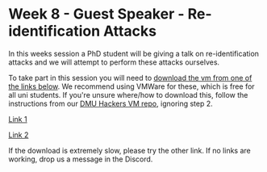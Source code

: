 # Week 8 - Guest Speaker - Re-identification Attacks

In this weeks session a PhD student will be giving a talk on re-identification attacks and we will attempt to perform these attacks ourselves.

To take part in this session you will need to <ins>download the vm from one of the links below</ins>. We recommend using VMWare for these, which is free for all uni students. If you're unsure where/how to download this, follow the instructions from our [DMU Hackers VM repo](https://github.com/DMUHackers/dmuhackers-vm/blob/master/README.md#1---vmware), ignoring step 2.

[Link 1](https://drive.google.com/file/d/1O7jjzcXoGlPJppbdxdePLM0emkIOq3Qe/view)

[Link 2](https://drive.google.com/file/d/1ee2MpEjhJ5EIDYvVFjKDszD35i7JfC8Z/view)

If the download is extremely slow, please try the other link. If no links are working, drop us a message in the Discord.
